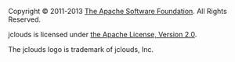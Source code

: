Copyright &copy; 2011-2013 <a href="http://www.apache.org">The Apache Software Foundation</a>. All Rights Reserved.

jclouds is licensed under [the Apache License, Version 2.0](https://github.com/jclouds/jclouds/blob/master/resources/LICENSE.txt).

The jclouds logo is trademark of jclouds, Inc.
